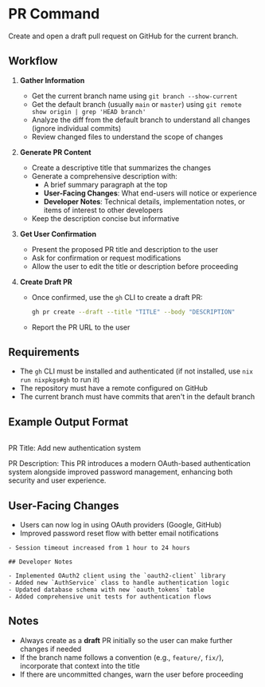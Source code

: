# PR Command

Create and open a draft pull request on GitHub for the current branch.

## Workflow

1. **Gather Information**
   - Get the current branch name using `git branch --show-current`
   - Get the default branch (usually `main` or `master`) using `git remote show origin | grep 'HEAD branch'`
   - Analyze the diff from the default branch to understand all changes (ignore individual commits)
   - Review changed files to understand the scope of changes

2. **Generate PR Content**
   - Create a descriptive title that summarizes the changes
   - Generate a comprehensive description with:
     - A brief summary paragraph at the top
     - **User-Facing Changes**: What end-users will notice or experience
     - **Developer Notes**: Technical details, implementation notes, or items of interest to other developers
   - Keep the description concise but informative

3. **Get User Confirmation**
   - Present the proposed PR title and description to the user
   - Ask for confirmation or request modifications
   - Allow the user to edit the title or description before proceeding

4. **Create Draft PR**
   - Once confirmed, use the `gh` CLI to create a draft PR:
     ```bash
     gh pr create --draft --title "TITLE" --body "DESCRIPTION"
     ```
   - Report the PR URL to the user

## Requirements

- The `gh` CLI must be installed and authenticated (if not installed, use `nix run nixpkgs#gh` to run it)
- The repository must have a remote configured on GitHub
- The current branch must have commits that aren't in the default branch

## Example Output Format

```
```
PR Title: Add new authentication system

PR Description:
This PR introduces a modern OAuth-based authentication system alongside improved password management, enhancing both security and user experience.

## User-Facing Changes

- Users can now log in using OAuth providers (Google, GitHub)
- Improved password reset flow with better email notifications
```
- Session timeout increased from 1 hour to 24 hours

## Developer Notes

- Implemented OAuth2 client using the `oauth2-client` library
- Added new `AuthService` class to handle authentication logic
- Updated database schema with new `oauth_tokens` table
- Added comprehensive unit tests for authentication flows
```

## Notes

- Always create as a **draft** PR initially so the user can make further changes if needed
- If the branch name follows a convention (e.g., `feature/`, `fix/`), incorporate that context into the title
- If there are uncommitted changes, warn the user before proceeding
